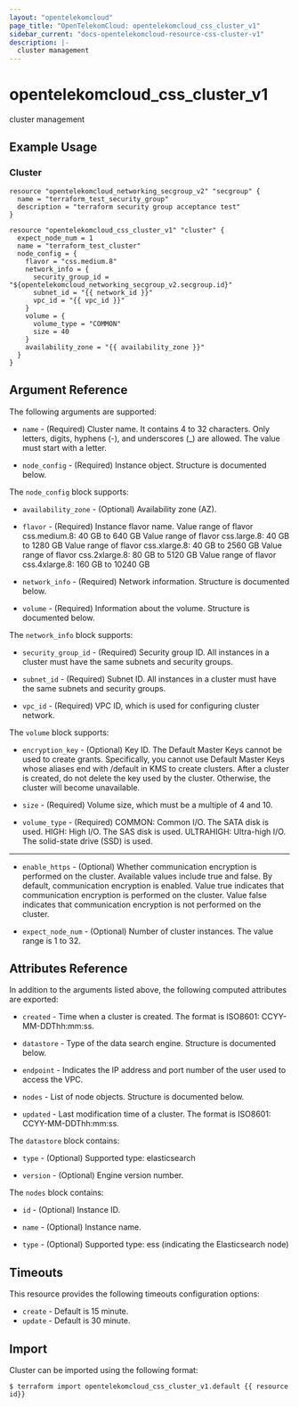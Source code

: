 ```yaml
---
layout: "opentelekomcloud"
page_title: "OpenTelekomCloud: opentelekomcloud_css_cluster_v1"
sidebar_current: "docs-opentelekomcloud-resource-css-cluster-v1"
description: |-
  cluster management
---
```


# opentelekomcloud\_css\_cluster\_v1

cluster management

## Example Usage

### Cluster

```hcl
resource "opentelekomcloud_networking_secgroup_v2" "secgroup" {
  name = "terraform_test_security_group"
  description = "terraform security group acceptance test"
}

resource "opentelekomcloud_css_cluster_v1" "cluster" {
  expect_node_num = 1
  name = "terraform_test_cluster"
  node_config = {
    flavor = "css.medium.8"
    network_info = {
      security_group_id = "${opentelekomcloud_networking_secgroup_v2.secgroup.id}"
      subnet_id = "{{ network_id }}"
      vpc_id = "{{ vpc_id }}"
    }
    volume = {
      volume_type = "COMMON"
      size = 40
    }
    availability_zone = "{{ availability_zone }}"
  }
}
```

## Argument Reference

The following arguments are supported:

* `name` -
  (Required)
  Cluster name. It contains 4 to 32 characters. Only letters, digits,
  hyphens (-), and underscores (_) are allowed. The value must start
  with a letter.

* `node_config` -
  (Required)
  Instance object. Structure is documented below.

The `node_config` block supports:

* `availability_zone` -
  (Optional)
  Availability zone (AZ).

* `flavor` -
  (Required)
  Instance flavor name. Value range of flavor css.medium.8: 40 GB
  to 640 GB Value range of flavor css.large.8: 40 GB to 1280 GB
  Value range of flavor css.xlarge.8: 40 GB to 2560 GB Value range
  of flavor css.2xlarge.8: 80 GB to 5120 GB Value range of flavor
  css.4xlarge.8: 160 GB to 10240 GB

* `network_info` -
  (Required)
  Network information. Structure is documented below.

* `volume` -
  (Required)
  Information about the volume. Structure is documented below.

The `network_info` block supports:

* `security_group_id` -
  (Required)
  Security group ID. All instances in a cluster must have the
  same subnets and security groups.

* `subnet_id` -
  (Required)
  Subnet ID. All instances in a cluster must have the same
  subnets and security groups.

* `vpc_id` -
  (Required)
  VPC ID, which is used for configuring cluster network.

The `volume` block supports:

* `encryption_key` -
  (Optional)
  Key ID. The Default Master Keys cannot be used to create
  grants. Specifically, you cannot use Default Master Keys
  whose aliases end with /default in KMS to create clusters.
  After a cluster is created, do not delete the key used by the
  cluster. Otherwise, the cluster will become unavailable.

* `size` -
  (Required)
  Volume size, which must be a multiple of 4 and 10.

* `volume_type` -
  (Required)
  COMMON: Common I/O. The SATA disk is used. HIGH: High I/O.
  The SAS disk is used. ULTRAHIGH: Ultra-high I/O. The
  solid-state drive (SSD) is used.

- - -

* `enable_https` -
  (Optional)
  Whether communication encryption is performed on the cluster.
  Available values include true and false. By default, communication
  encryption is enabled. Value true indicates that communication
  encryption is performed on the cluster. Value false indicates that
  communication encryption is not performed on the cluster.

* `expect_node_num` -
  (Optional)
  Number of cluster instances. The value range is 1 to 32.

## Attributes Reference

In addition to the arguments listed above, the following computed attributes are exported:

* `created` -
  Time when a cluster is created. The format is ISO8601:
  CCYY-MM-DDThh:mm:ss.

* `datastore` -
  Type of the data search engine. Structure is documented below.

* `endpoint` -
  Indicates the IP address and port number of the user used to access
  the VPC.

* `nodes` -
  List of node objects. Structure is documented below.

* `updated` -
  Last modification time of a cluster. The format is ISO8601:
  CCYY-MM-DDThh:mm:ss.

The `datastore` block contains:

* `type` -
  (Optional)
  Supported type: elasticsearch

* `version` -
  (Optional)
  Engine version number.

The `nodes` block contains:

* `id` -
  (Optional)
  Instance ID.

* `name` -
  (Optional)
  Instance name.

* `type` -
  (Optional)
  Supported type: ess (indicating the Elasticsearch node)

## Timeouts

This resource provides the following timeouts configuration options:
- `create` - Default is 15 minute.
- `update` - Default is 30 minute.

## Import

Cluster can be imported using the following format:

```
$ terraform import opentelekomcloud_css_cluster_v1.default {{ resource id}}
```
